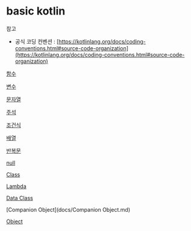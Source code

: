 # basic kotlin


참고

- 공식 코딩 컨벤션 : [https://kotlinlang.org/docs/coding-conventions.html#source-code-organization](https://kotlinlang.org/docs/coding-conventions.html#source-code-organization)

[함수](docs/함수.md)

[변수](docs/변수.md)

[문자열 ](docs/문자열.md)

[주석](docs/주석.md)

[조건식](docs/조건식.md)

[배열](docs/배열.md)

[반복문](docs/반복문.md)

[null](docs/null.md)

[Class](docs/Class.md)

[Lambda](docs/Lambda.md)

[Data Class](docs/Data%20Class.md)

[Companion Object](docs/Companion Object.md)

[Object](docs/Object.md)